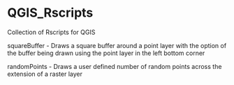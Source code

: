 # QGIS_Rscripts
Collection of Rscripts for QGIS

squareBuffer - Draws a square buffer around a point layer with the option of the buffer being drawn using the point layer in the left bottom corner

randomPoints - Draws a user defined number of random points across the extension of a raster layer
